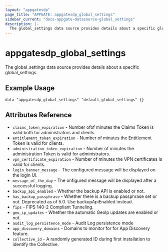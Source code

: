 ```yaml
---
layout: "appgatesdp"
page_title: "APPGATE: appgatesdp_global_settings"
sidebar_current: "docs-appgate-datasource-global_settings"
description: |-
  The global_settings data source provides details about a specific global_settings.
---
```


# appgatesdp_global_settings

The global_settings data source provides details about a specific global_settings.


## Example Usage

```hcl
data "appgatesdp_global_settings" "default_global_settings" {}
```

## Attributes Reference
* `claims_token_expiration` - Number ofof minutes the Claims Token is valid both for administrators and clients.
* `entitlement_token_expiration` - Number of minutes the Entitlement Token is valid for clients.
* `administration_token_expiration` - Number of minutes the administration Token is valid for administrators.
* `vpn_certificate_expiration` - Number of minutes the VPN certificates is valid for clients.
* `login_banner_message` - The configured message will be displayed on the login UI.
* `message_of_the_day` - The onfigured message will be displayed after a successful logging.
* `backup_api_enabled` - Whether the backup API is enabled or not.
* `has_backup_passphrase` - Whether there is a backup passphrase set or not. Deprecated as of 5.0. Use backupApiEnabled instead.
* `fips` -  FIPS 140-2 Compliant Tunneling.
* `geo_ip_updates` - Whether the automatic GeoIp updates are enabled or not.
* `audit_log_persistence_mode` - Audit Log persistence mode
* `app_discovery_domains` - Domains to monitor for for App Discovery feature.
* `collective_id` - A randomly generated ID during first installation to identify the Collective.
